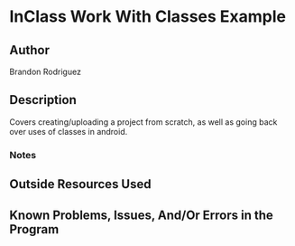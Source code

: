 # InClass Work With Classes Example

## Author

Brandon Rodriguez

## Description

Covers creating/uploading a project from scratch, as well as going back over uses of classes in android.

### Notes



## Outside Resources Used



## Known Problems, Issues, And/Or Errors in the Program


